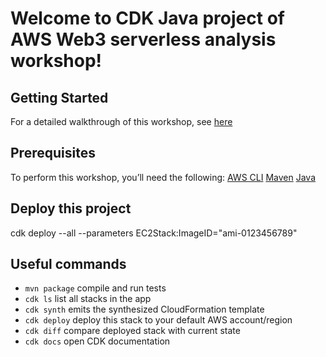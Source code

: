 # Welcome to CDK Java project of AWS Web3 serverless analysis workshop!

## Getting Started
For a detailed walkthrough of this workshop, see [here](https://github.com/tsaol/Web3-serverless-analytics-on-aws)

## Prerequisites
To perform this workshop, you’ll need the following:
    [AWS CLI](https://docs.aws.amazon.com/cli/latest/userguide/cli-chap-getting-started.html)
    [Maven](https://docs.aws.amazon.com/neptune/latest/userguide/iam-auth-connect-prerq.html)
    [Java](https://aws.amazon.com/corretto/?filtered-posts.sort-by=item.additionalFields.createdDate&filtered-posts.sort-order=desc)

## Deploy this project
cdk deploy --all --parameters EC2Stack:ImageID="ami-0123456789"

## Useful commands

 * `mvn package`     compile and run tests
 * `cdk ls`          list all stacks in the app
 * `cdk synth`       emits the synthesized CloudFormation template
 * `cdk deploy`      deploy this stack to your default AWS account/region
 * `cdk diff`        compare deployed stack with current state
 * `cdk docs`        open CDK documentation





